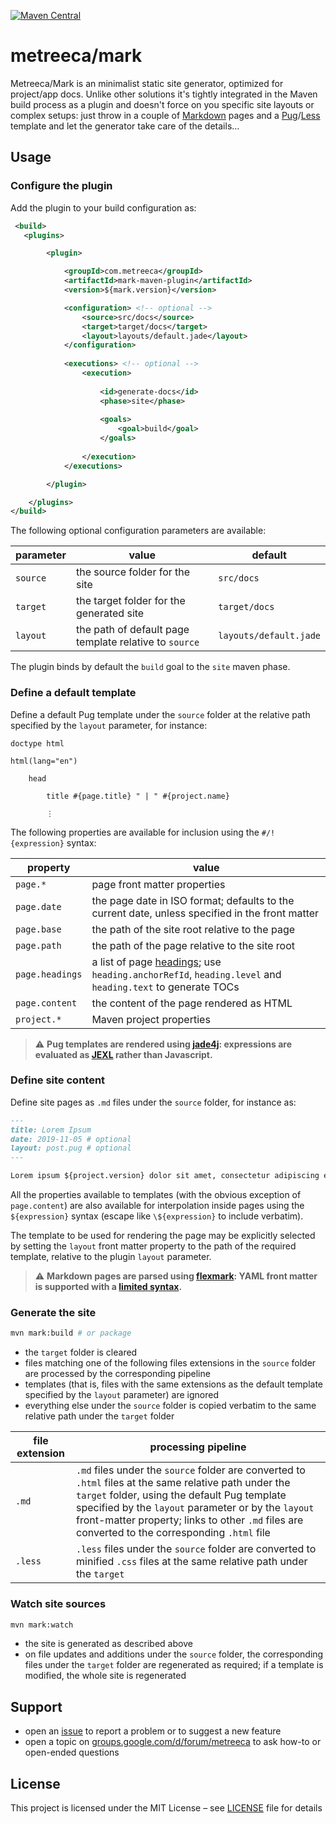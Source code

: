 [![Maven Central](https://img.shields.io/maven-central/v/com.metreeca/metreeca-mark.svg)](https://search.maven.org/artifact/com.metreeca/metreeca-mark/)

# metreeca/mark

Metreeca/Mark is an minimalist static site generator, optimized for project/app docs. Unlike other solutions it's tightly integrated in the Maven build process as a plugin and doesn't force on you specific site layouts or complex setups: just throw in a couple of [Markdown](https://guides.github.com/features/mastering-markdown/#syntax) pages and a [Pug](https://naltatis.github.io/jade-syntax-docs/)/[Less](http://lesscss.org/) template and let the generator take care of the details…

## Usage

### Configure the plugin

Add the plugin to your build configuration as:

```xml
 <build>
   <plugins>

        <plugin>

            <groupId>com.metreeca</groupId>
            <artifactId>mark-maven-plugin</artifactId>
            <version>${mark.version}</version>

            <configuration> <!-- optional -->
                <source>src/docs</source>
                <target>target/docs</target>
                <layout>layouts/default.jade</layout>
            </configuration>
            
            <executions> <!-- optional -->
                <execution>
                    
                    <id>generate-docs</id>
                    <phase>site</phase>
                    
                    <goals>
                        <goal>build</goal>
                    </goals>
                    
                </execution>
            </executions>

        </plugin>

    </plugins>
</build>
```

The following optional configuration parameters are available:

| parameter | value                                                  | default       |
| --------- | ------------------------------------------------------ | ------------- |
| `source`  | the source folder for the site                         | `src/docs`    |
| `target`  | the target folder for the generated site               | `target/docs` |
| `layout`  | the path of default page template relative to `source` | `layouts/default.jade`      |

The plugin binds by default the `build` goal to the `site` maven phase.

### Define a default template

Define a default Pug template under the `source` folder at the relative path specified by the `layout` parameter, for instance:

```jade
doctype html

html(lang="en")

    head

        title #{page.title} " | " #{project.name}
        
        ⋮
```

The following properties are available for inclusion using the `#/!{expression}` syntax:

| property        | value                                                        |
| --------------- | ------------------------------------------------------------ |
| `page.*`        | page front matter properties                                 |
| `page.date`     | the page date in ISO format; defaults to the current date, unless specified in the front matter |
| `page.base`     | the path of the site root relative to the page               |
| `page.path`     | the path of the page relative to the site root               |
| `page.headings` | a list of page [headings](https://javadoc.io/doc/com.vladsch.flexmark/flexmark/undefined/com/vladsch/flexmark/ast/Heading.html); use `heading.anchorRefId`, `heading.level` and `heading.text` to generate TOCs |
| `page.content`  | the content of the page rendered as HTML                     |
| `project.*`     | Maven project properties                                     |

> :warning: **Pug templates are rendered using [jade4j](https://github.com/neuland/jade4j): expressions are evaluated as [JEXL](http://commons.apache.org/proper/commons-jexl/) rather than Javascript.**

### Define site content

Define site pages as `.md` files under the `source` folder, for instance as:

```markdown
---
title: Lorem Ipsum
date: 2019-11-05 # optional
layout: post.pug # optional
---

Lorem ipsum ${project.version} dolor sit amet, consectetur adipiscing elit…
```

All the properties available to templates (with the obvious exception of `page.content`) are also available for interpolation inside pages using the `${expression}` syntax (escape like `\${expression}` to include verbatim). 

The template to be used for rendering the page may be explicitly selected by setting the `layout` front matter property to the path of the required template, relative to the plugin `layout` parameter.

> :warning: **Markdown pages are parsed using [flexmark](https://github.com/vsch/flexmark-java): YAML front matter is supported with a [limited syntax](https://github.com/vsch/flexmark-java/wiki/Extensions#yaml-front-matter).**

### Generate the site

```sh
mvn mark:build # or package
```

- the `target` folder is cleared
- files matching one of the following files extensions in  the `source` folder are processed by the corresponding pipeline
-  templates (that is, files with the same extensions as the default template specified by the `layout` parameter) are ignored
- everything else under the `source` folder is copied verbatim to the same relative path under the `target` folder

| file extension | processing pipeline                                          |
| -------------- | ------------------------------------------------------------ |
| `.md`          | `.md` files under the `source` folder are converted to `.html` files at the same relative path under the `target` folder, using the default Pug template specified by the `layout` parameter or by the `layout` front-matter property; links to other `.md` files are converted to the corresponding `.html` file |
| `.less`        | `.less` files under the `source` folder are converted to minified `.css` files at the same relative path under the `target` |

### Watch site sources

```sh
mvn mark:watch
```

- the site is generated as described above
- on file updates and additions under the `source` folder, the corresponding files under the `target` folder are regenerated as required; if a template is modified, the whole site is regenerated

## Support

- open an [issue](https://github.com/metreeca/mark/issues) to report a problem or to suggest a new feature
- open a topic on [groups.google.com/d/forum/metreeca](https://groups.google.com/d/forum/metreeca) to ask how-to or open-ended questions

## License

This project is licensed under the MIT License – see [LICENSE](LICENSE) file for details
